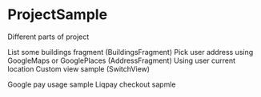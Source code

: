 # ProjectSample
Different parts of project

List some buildings fragment (BuildingsFragment)
Pick user address using GoogleMaps or GooglePlaces (AddressFragment)
Using user current location
Custom view sample (SwitchView)

Google pay usage sample
Liqpay checkout sapmle
